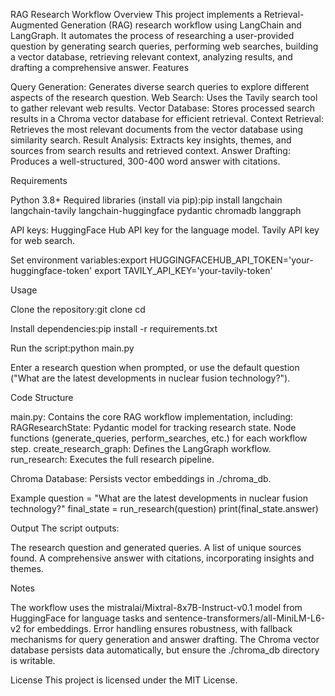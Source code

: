 RAG Research Workflow
Overview
This project implements a Retrieval-Augmented Generation (RAG) research workflow using LangChain and LangGraph. It automates the process of researching a user-provided question by generating search queries, performing web searches, building a vector database, retrieving relevant context, analyzing results, and drafting a comprehensive answer.
Features

Query Generation: Generates diverse search queries to explore different aspects of the research question.
Web Search: Uses the Tavily search tool to gather relevant web results.
Vector Database: Stores processed search results in a Chroma vector database for efficient retrieval.
Context Retrieval: Retrieves the most relevant documents from the vector database using similarity search.
Result Analysis: Extracts key insights, themes, and sources from search results and retrieved context.
Answer Drafting: Produces a well-structured, 300-400 word answer with citations.

Requirements

Python 3.8+
Required libraries (install via pip):pip install langchain langchain-tavily langchain-huggingface pydantic chromadb langgraph


API keys:
HuggingFace Hub API key for the language model.
Tavily API key for web search.


Set environment variables:export HUGGINGFACEHUB_API_TOKEN='your-huggingface-token'
export TAVILY_API_KEY='your-tavily-token'



Usage

Clone the repository:git clone <repository-url>
cd <repository-directory>


Install dependencies:pip install -r requirements.txt


Run the script:python main.py


Enter a research question when prompted, or use the default question ("What are the latest developments in nuclear fusion technology?").

Code Structure

main.py: Contains the core RAG workflow implementation, including:
RAGResearchState: Pydantic model for tracking research state.
Node functions (generate_queries, perform_searches, etc.) for each workflow step.
create_research_graph: Defines the LangGraph workflow.
run_research: Executes the full research pipeline.


Chroma Database: Persists vector embeddings in ./chroma_db.

Example
question = "What are the latest developments in nuclear fusion technology?"
final_state = run_research(question)
print(final_state.answer)

Output
The script outputs:

The research question and generated queries.
A list of unique sources found.
A comprehensive answer with citations, incorporating insights and themes.

Notes

The workflow uses the mistralai/Mixtral-8x7B-Instruct-v0.1 model from HuggingFace for language tasks and sentence-transformers/all-MiniLM-L6-v2 for embeddings.
Error handling ensures robustness, with fallback mechanisms for query generation and answer drafting.
The Chroma vector database persists data automatically, but ensure the ./chroma_db directory is writable.

License
This project is licensed under the MIT License.
